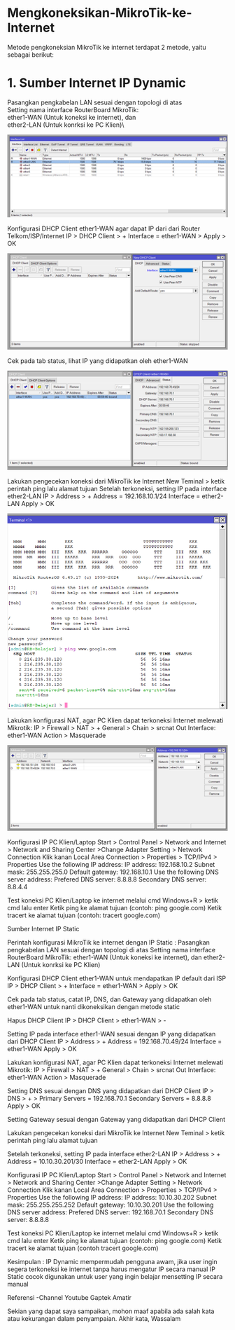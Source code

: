 # Mengkoneksikan-MikroTik-ke-Internet

Metode pengkoneksian MikroTik ke internet terdapat 2 metode, yaitu sebagai berikut:

# 1. Sumber Internet IP Dynamic

Pasangkan pengkabelan LAN sesuai dengan topologi di atas\
Setting nama interface RouterBoard MikroTik:\
ether1-WAN (Untuk koneksi ke internet), dan\
ether2-LAN (Untuk konrksi ke PC Klien)\

![Interface](Interface.png)

Konfigurasi DHCP Client ether1-WAN agar dapat IP dari dari Router Telkom/ISP/Internet
IP > DHCP Client > + Interface = ether1-WAN > Apply > OK

![DHCP Client](DHCP%20Client.png)

Cek pada tab status, lihat IP yang didapatkan oleh ether1-WAN

![Status](Status.png)

Lakukan pengecekan koneksi dari MikroTik ke Internet
New Teminal > ketik perintah ping lalu alamat tujuan
Setelah terkoneksi, setting IP pada interface ether2-LAN
IP > Address > + Address = 192.168.10.1/24
Interface = ether2-LAN
Apply > OK

![Ping](Ping.png)

Lakukan konfigurasi NAT, agar PC Klien dapat terkoneksi Internet melewati Mikrotik:
IP > Firewall > NAT > +
General > Chain > srcnat
Out Interface: ether1-WAN
Action > Masquerade

![Address](Address.png)

Konfigurasi IP PC Klien/Laptop
Start > Control Panel > Network and Internet > Network and Sharing Center >Change Adapter Setting > Network Connection
Klik kanan Local Area Connection > Properties > TCP/IPv4 > Properties
Use the following IP address:
IP address: 192.168.10.2
Subnet mask: 255.255.255.0
Default gateway: 192.168.10.1
Use the following DNS server address:
Prefered DNS server: 8.8.8.8
Secondary DNS server: 8.8.4.4



Test koneksi PC Klien/Laptop ke internet melalui cmd
Windows+R > ketik cmd lalu enter
Ketik ping ke alamat tujuan (contoh: ping google.com)
Ketik tracert ke alamat tujuan (contoh: tracert google.com)


Sumber Internet IP Static

Perintah konfigurasi MikroTik ke internet dengan IP Static :
Pasangkan pengkabelan LAN sesuai dengan topologi di atas
Setting nama interface RouterBoard MikroTik: 
ether1-WAN (Untuk koneksi ke internet), dan
ether2-LAN (Untuk konrksi ke PC Klien)

Konfigurasi DHCP Client ether1-WAN untuk mendapatkan IP default dari ISP
IP > DHCP Client > + Interface = ether1-WAN > Apply > OK

Cek pada tab status, catat IP, DNS, dan Gateway yang didapatkan oleh ether1-WAN untuk nanti dikoneksikan dengan metode static

Hapus DHCP Client
IP > DHCP Client > ether1-WAN > -


Setting IP pada interface ether1-WAN sesuai dengan IP yang didapatkan dari DHCP Client
IP > Address > + Address = 192.168.70.49/24
Interface = ether1-WAN
Apply > OK


Lakukan konfigurasi NAT, agar PC Klien dapat terkoneksi Internet melewati Mikrotik:
IP > Firewall > NAT > +
General > Chain > srcnat
Out Interface: ether1-WAN
Action > Masquerade





Setting DNS sesuai dengan DNS yang didapatkan dari DHCP Client
IP > DNS > + > Primary Servers = 192.168.70.1
Secondary Servers = 8.8.8.8
Apply > OK


Setting Gateway sesuai dengan Gateway yang didapatkan dari DHCP Client


Lakukan pengecekan koneksi dari MikroTik ke Internet
New Teminal > ketik perintah ping lalu alamat tujuan

Setelah terkoneksi, setting IP pada interface ether2-LAN
IP > Address > + Address = 10.10.30.201/30
Interface = ether2-LAN
Apply > OK


Konfigurasi IP PC Klien/Laptop
Start > Control Panel > Network and Internet > Network and Sharing Center >Change Adapter Setting > Network Connection
Klik kanan Local Area Connection > Properties > TCP/IPv4 > Properties
Use the following IP address:
IP address: 10.10.30.202
Subnet mask: 255.255.255.252
Default gateway: 10.10.30.201
Use the following DNS server address:
Prefered DNS server: 192.168.70.1
Secondary DNS server: 8.8.8.8

Test koneksi PC Klien/Laptop ke internet melalui cmd
Windows+R > ketik cmd lalu enter
Ketik ping ke alamat tujuan (contoh: ping google.com)
Ketik tracert ke alamat tujuan (contoh tracert google.com)

Kesimpulan : 
IP Dynamic mempermudah pengguna awam, jika user ingin segera terkoneksi ke internet tanpa harus mengatur IP secara manual
IP Static cocok digunakan untuk user yang ingin belajar mensetting IP secara manual


Referensi
-Channel Youtube Gaptek Amatir
 
Sekian yang dapat saya sampaikan, mohon maaf apabila ada salah kata atau kekurangan dalam penyampaian. Akhir kata, Wassalam
